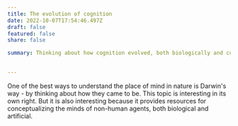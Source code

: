 ```yaml
---
title: The evolution of cognition
date: 2022-10-07T17:54:46.497Z
draft: false
featured: false
share: false

summary: Thinking about how cognition evolved, both biologically and culturally, can help us understand what minds are.

 
---
```

One of the best ways to understand the place of mind in nature is Darwin's way - by thinking about how they came to be. This topic is interesting in its own right. But it is also interesting because it provides resources for conceptualizing the minds of non-human agents, both biological and artificial.
